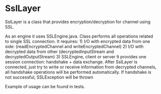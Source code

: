 # SslLayer
SslLayer is a class that provides encryption/decryption for channel using SSL.

As an engine it uses SSLEngine.java.
Class performs all operations related to single SSL connection.
It requires:
    1) I/O with encrypted data from one side: (readEncryptedChannel and writeEncryptedChannel)
    2) I/O with decrypted data from other (decryptedInputStream and decryptedOutputStream)
    3) SSLEngine, client or server
It provides one session connection: handshake + data exchange.
After SslLayer is connected, just try to write or receive information from decrypted channels,
all handshake operations will be performed automatically. If handshake is not successful, SSLException will be thrown

Example of usage can be found in tests.
